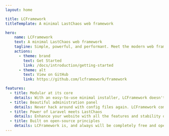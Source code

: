 ```yaml
---
layout: home

title: LCFramework
titleTemplate: A minimal LastChaos web framework

hero:
    name: LCFramework
    text: A minimal LastChaos web framework
    tagline: Simple, powerful, and performant. Meet the modern web framework you've always wanted for your LastChaos server.
    actions:
      - theme: brand
        text: Get Started
        link: /docs/introduction/getting-started
      - theme: alt
        text: View on GitHub
        link: https://github.com/lcframework/framework

features:
  - title: Modular at its core
    details: With an easy-to-use minimal installer, LCFramework doesn't try to set your requirements for you. Instead, it provides a solid foundation for you to build unique websites that you and your community will love. 
  - title: Beautiful administration panel
    details: Never hack around with config files again. LCFramework comes with a beautiful admin panel allowing you to manage everything about your website, from any device!
  - title: Power of Laravel meets LastChaos
    details: Enhance your website with all the features and stability of Laravel, bundled with LCFramework.
  - title: Built on open-source principles
    details: LCFramework is, and always will be completely free and open-source for everyone. We're strong believers that open-source empowers everyone, and that leads to great things!
---
```

